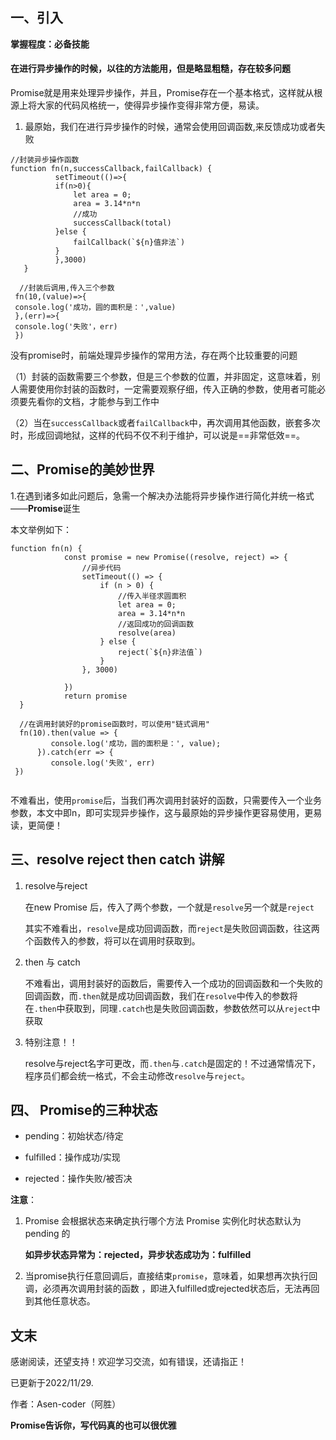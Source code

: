 ## 一、引入
**掌握程度：必备技能**

#### 在进行异步操作的时候，以往的方法能用，但是略显粗糙，存在较多问题
Promise就是用来处理异步操作，并且，Promise存在一个基本格式，这样就从根源上将大家的代码风格统一，使得异步操作变得非常方便，易读。


1. 最原始，我们在进行异步操作的时候，通常会使用回调函数,来反馈成功或者失败
```
//封装异步操作函数
function fn(n,successCallback,failCallback) {
          setTimeout(()=>{
          if(n>0){
              let area = 0;
              area = 3.14*n*n
              //成功
              successCallback(total)
          }else {
              failCallback(`${n}值非法`)
          }
          },3000)
   }
  
  //封装后调用,传入三个参数
 fn(10,(value)=>{
 console.log('成功，圆的面积是：',value)
 },(err)=>{
 console.log('失败'，err)
 })
```
没有promise时，前端处理异步操作的常用方法，存在两个比较重要的问题

（1）封装的函数需要三个参数，但是三个参数的位置，并非固定，这意味着，别人需要使用你封装的函数时，一定需要观察仔细，传入正确的参数，使用者可能必须要先看你的文档，才能参与到工作中

（2）当在`successCallback`或者`failCallback`中，再次调用其他函数，嵌套多次时，形成回调地狱，这样的代码不仅不利于维护，可以说是==非常低效==。

## 二、Promise的美妙世界

1.在遇到诸多如此问题后，急需一个解决办法能将异步操作进行简化并统一格式——**Promise**诞生

本文举例如下：
```
function fn(n) {
            const promise = new Promise((resolve, reject) => {
                //异步代码
                setTimeout(() => {
                    if (n > 0) {
                        //传入半径求圆面积
                        let area = 0;
                        area = 3.14*n*n
                        //返回成功的回调函数
                        resolve(area)
                    } else {
                        reject(`${n}非法值`)
                    }
                }, 3000)

            })
            return promise
  }
  
  //在调用封装好的promise函数时，可以使用"链式调用"
  fn(10).then(value => {
         console.log('成功，圆的面积是：', value);
      }).catch(err => {
         console.log('失败', err)
 })
    
```

不难看出，使用`promise`后，当我们再次调用封装好的函数，只需要传入一个业务参数，本文中即n，即可实现异步操作，这与最原始的异步操作更容易使用，更易读，更简便！


## 三、resolve reject then catch 讲解

   1. resolve与reject
     
       在new Promise 后，传入了两个参数，一个就是`resolve`另一个就是`reject`
       
       其实不难看出，`resolve`是成功回调函数，而`reject`是失败回调函数，往这两个函数传入的参数，将可以在调用时获取到。
       
   2. then 与 catch

        不难看出，调用封装好的函数后，需要传入一个成功的回调函数和一个失败的回调函数，而`.then`就是成功回调函数，我们在`resolve`中传入的参数将在`.then`中获取到，同理`.catch`也是失败回调函数，参数依然可以从`reject`中获取
        
   3. 特别注意！！
        
         resolve与reject名字可更改，而`.then`与`.catch`是固定的！不过通常情况下，程序员们都会统一格式，不会主动修改`resolve`与`reject`。
      
    
## 四、 Promise的三种状态

- pending：初始状态/待定
 
- fulfilled：操作成功/实现
 
- rejected：操作失败/被否决


**注意**：

1. Promise 会根据状态来确定执行哪个方法
   Promise 实例化时状态默认为 pending 的
   
   **如异步状态异常为：rejected，异步状态成功为：fulfilled**

2. 当promise执行任意回调后，直接结束`promise`，意味着，如果想再次执行回调，必须再次调用封装的函数
，即进入fulfilled或rejected状态后，无法再回到其他任意状态。



 ## 文末

感谢阅读，还望支持！欢迎学习交流，如有错误，还请指正！  

已更新于2022/11/29.

作者：Asen-coder（阿胜）

**Promise告诉你，写代码真的也可以很优雅**